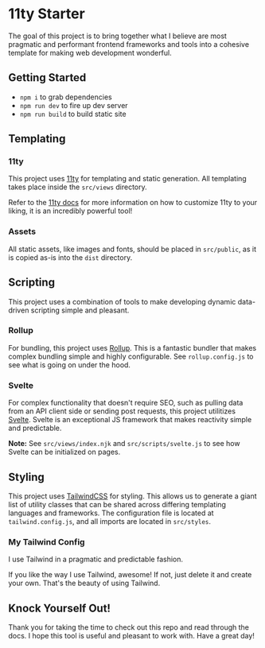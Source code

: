 # 11ty Starter

The goal of this project is to bring together what I believe are most pragmatic and performant frontend frameworks and tools into a cohesive template for making web development wonderful.

## Getting Started

- `npm i` to grab dependencies
- `npm run dev` to fire up dev server
- `npm run build` to build static site

## Templating

### 11ty

This project uses [11ty](https://www.11ty.dev/docs/) for templating and static generation. All templating takes place inside the `src/views` directory.

Refer to the [11ty docs](https://www.11ty.dev/docs/) for more information on how to customize 11ty to your liking, it is an incredibly powerful tool!

### Assets

All static assets, like images and fonts, should be placed in `src/public`, as it is copied as-is into the `dist` directory.

## Scripting

This project uses a combination of tools to make developing dynamic data-driven scripting simple and pleasant.

### Rollup

For bundling, this project uses [Rollup](https://rollupjs.org/guide/en/). This is a fantastic bundler that makes complex bundling simple and highly configurable. See `rollup.config.js` to see what is going on under the hood.

### Svelte

For complex functionality that doesn't require SEO, such as pulling data from an API client side or sending post requests, this project utilitizes [Svelte](https://svelte.dev). Svelte is an exceptional JS framework that makes reactivity simple and predictable.

**Note:** See `src/views/index.njk` and `src/scripts/svelte.js` to see how Svelte can be initialized on pages.

## Styling

This project uses [TailwindCSS](https://tailwindcss.com/) for styling. This allows us to generate a giant list of utility classes that can be shared across differing templating languages and frameworks. The configuration file is located at `tailwind.config.js`, and all imports are located in `src/styles`.

### My Tailwind Config

I use Tailwind in a pragmatic and predictable fashion.

If you like the way I use Tailwind, awesome! If not, just delete it and create your own. That's the beauty of using Tailwind.

## Knock Yourself Out!

Thank you for taking the time to check out this repo and read through the docs. I hope this tool is useful and pleasant to work with. Have a great day!
